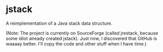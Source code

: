 jstack
======

A reimplementation of a Java stack data structure.

(Note: The project is currently on SourceForge (called jrestack, because some idiot already created jstack). Just now, I discovered that GitHub is waaaay better. I'll copy the code and other stuff when I have time.)
